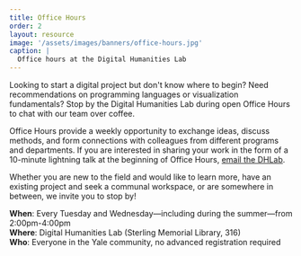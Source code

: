 ```yaml
---
title: Office Hours
order: 2
layout: resource
image: '/assets/images/banners/office-hours.jpg'
caption: |
  Office hours at the Digital Humanities Lab
---
```


Looking to start a digital project but don't know where to begin? Need recommendations on programming languages or visualization fundamentals? Stop by the Digital Humanities Lab during open Office Hours to chat with our team over coffee.
 
Office Hours provide a weekly opportunity to exchange ideas, discuss methods, and form connections with colleagues from different programs and departments. If you are interested in sharing your work in the form of a 10-minute lightning talk at the beginning of Office Hours, <a href='mailto:dhlab@yale.edu'>email the DHLab</a>.
 
Whether you are new to the field and would like to learn more, have an existing project and seek a communal workspace, or are somewhere in between, we invite you to stop by!

**When**: Every Tuesday and Wednesday—including during the summer—from 2:00pm-4:00pm  
**Where**: Digital Humanities Lab (Sterling Memorial Library, 316)  
**Who**: Everyone in the Yale community, no advanced registration required